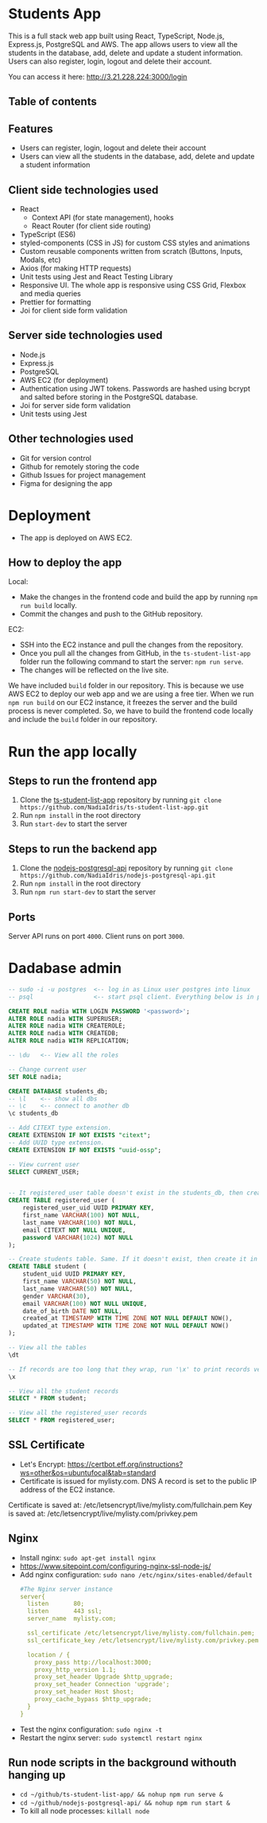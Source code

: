 # Students App

This is a full stack web app built using React, TypeScript, Node.js, Express.js, PostgreSQL and AWS.
The app allows users to view all the students in the database, add, delete and update a student
information. Users can also register, login, logout and delete their account.

You can access it here: http://3.21.228.224:3000/login

## Table of contents

## Features

- Users can register, login, logout and delete their account
- Users can view all the students in the database, add, delete and update a student information

## Client side technologies used

- React
  - Context API (for state management), hooks
  - React Router (for client side routing)
- TypeScript (ES6)
- styled-components (CSS in JS) for custom CSS styles and animations
- Custom reusable components written from scratch (Buttons, Inputs, Modals, etc)
- Axios (for making HTTP requests)
- Unit tests using Jest and React Testing Library
- Responsive UI. The whole app is responsive using CSS Grid, Flexbox and media queries
- Prettier for formatting
- Joi for client side form validation

## Server side technologies used

- Node.js
- Express.js
- PostgreSQL
- AWS EC2 (for deployment)
- Authentication using JWT tokens. Passwords are hashed using bcrypt and salted before storing in
  the PostgreSQL database.
- Joi for server side form validation
- Unit tests using Jest

## Other technologies used

- Git for version control
- Github for remotely storing the code
- Github Issues for project management
- Figma for designing the app

# Deployment

- The app is deployed on AWS EC2.

## How to deploy the app

Local:

- Make the changes in the frontend code and build the app by running `npm run build` locally.
- Commit the changes and push to the GitHub repository.

EC2:

- SSH into the EC2 instance and pull the changes from the repository.
- Once you pull all the changes from GitHub, in the `ts-student-list-app` folder run the following command
  to start the server: `npm run serve`.
- The changes will be reflected on the live site.

We have included `build` folder in our repository. This is because we use AWS EC2 to deploy our web
app and we are using a free tier. When we run `npm run build` on our EC2 instance, it freezes the
server and the build process is never completed. So, we have to build the frontend code locally and
include the `build` folder in our repository.

# Run the app locally

## Steps to run the frontend app

1. Clone the [ts-student-list-app](https://github.com/NadiaIdris/ts-student-list-app) repository by running `git clone https://github.com/NadiaIdris/ts-student-list-app.git`
2. Run `npm install` in the root directory
3. Run `start-dev` to start the server

## Steps to run the backend app

1. Clone the [nodejs-postgresql-api](https://github.com/NadiaIdris/nodejs-postgresql-api) repository
   by running `git clone https://github.com/NadiaIdris/nodejs-postgresql-api.git`
2. Run `npm install` in the root directory
3. Run `npm run start-dev` to start the server

## Ports

Server API runs on port `4000`.
Client runs on port `3000`.

# Dadabase admin

```sql
-- sudo -i -u postgres  <-- log in as Linux user postgres into linux
-- psql                 <-- start psql client. Everything below is in psql (not linux).

CREATE ROLE nadia WITH LOGIN PASSWORD '<password>';
ALTER ROLE nadia WITH SUPERUSER;
ALTER ROLE nadia WITH CREATEROLE;
ALTER ROLE nadia WITH CREATEDB;
ALTER ROLE nadia WITH REPLICATION;

-- \du   <-- View all the roles

-- Change current user
SET ROLE nadia;

CREATE DATABASE students_db;
-- \l    <-- show all dbs
-- \c    <-- connect to another db
\c students_db

-- Add CITEXT type extension.
CREATE EXTENSION IF NOT EXISTS "citext";
-- Add UUID type extension.
CREATE EXTENSION IF NOT EXISTS "uuid-ossp";

-- View current user
SELECT CURRENT_USER;


-- It registered_user table doesn't exist in the students_db, then create it in my server. Write that code.
CREATE TABLE registered_user (
    registered_user_uid UUID PRIMARY KEY,
    first_name VARCHAR(100) NOT NULL,
    last_name VARCHAR(100) NOT NULL,
    email CITEXT NOT NULL UNIQUE,
    password VARCHAR(1024) NOT NULL
);

-- Create students table. Same. If it doesn't exist, then create it in JS using this code.
CREATE TABLE student (
    student_uid UUID PRIMARY KEY,
    first_name VARCHAR(50) NOT NULL,
    last_name VARCHAR(50) NOT NULL,
    gender VARCHAR(30),
    email VARCHAR(100) NOT NULL UNIQUE,
    date_of_birth DATE NOT NULL,
    created_at TIMESTAMP WITH TIME ZONE NOT NULL DEFAULT NOW(),
    updated_at TIMESTAMP WITH TIME ZONE NOT NULL DEFAULT NOW()
);

-- View all the tables
\dt

-- If records are too long that they wrap, run '\x' to print records vertically.
\x

-- View all the student records
SELECT * FROM student;

-- View all the registered_user records
SELECT * FROM registered_user;
```

## SSL Certificate

- Let's Encrypt: https://certbot.eff.org/instructions?ws=other&os=ubuntufocal&tab=standard
- Certificate is issued for mylisty.com. DNS A record is set to the public IP address of the EC2 instance.

Certificate is saved at: /etc/letsencrypt/live/mylisty.com/fullchain.pem
Key is saved at: /etc/letsencrypt/live/mylisty.com/privkey.pem

## Nginx

- Install nginx: `sudo apt-get install nginx`
- https://www.sitepoint.com/configuring-nginx-ssl-node-js/
- Add nginx configuration: `sudo nano /etc/nginx/sites-enabled/default`
  ```yaml
  #The Nginx server instance
  server{
    listen       80;
    listen       443 ssl;
    server_name  mylisty.com;

    ssl_certificate /etc/letsencrypt/live/mylisty.com/fullchain.pem;
    ssl_certificate_key /etc/letsencrypt/live/mylisty.com/privkey.pem;

    location / {
      proxy_pass http://localhost:3000;
      proxy_http_version 1.1;
      proxy_set_header Upgrade $http_upgrade;
      proxy_set_header Connection 'upgrade';
      proxy_set_header Host $host;
      proxy_cache_bypass $http_upgrade;
    }
  }
  ```
- Test the nginx configuration: `sudo nginx -t`
- Restart the nginx server: `sudo systemctl restart nginx`

## Run node scripts in the background withouth hanging up

- `cd ~/github/ts-student-list-app/ && nohup npm run serve &`
- `cd ~/github/nodejs-postgresql-api/ && nohup npm run start &`
- To kill all node processes: `killall node`